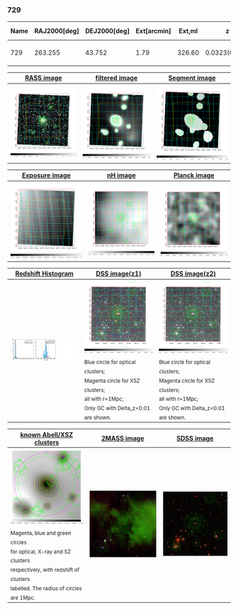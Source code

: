 <div STYLE="page-break-after: always;"></div>

### 729

|Name|RAJ2000[deg]|DEJ2000[deg] |Ext[arcmin]| Ext,ml | z | z_src| C|GC(XSZ,Delta_z<0.01)| GC(OPT,Delta_z<0.01)|GC| R_sig[arcmin] | R500[arcmin] | R500[Mpc]| CRsig[c/s] | CR500[c/s] |L500[1E44 erg/s]|F500[1E-12 erg/s/cm^2]| M500[1E14 Msun]|Tx[keV]|Cnt_sig|Beta|Rc[arcmin]|Comment|Alias|
|---|---|---|---|---|---|------|---|--------|---------|----------|---|---|---|---|---|---|---|---|---|---|---|---|---|---|
|729| 263.255| 43.752| 1.79| 326.60| 0.0323(0.005)| z1, z_xsz| B| MCXC| N| C, MCXC, N, W| 31.119| 19.156| 0.741| 0.788(0.049)| 0.741(0.046)| 0.334(0.015)| 13.873(0.616)| 1.19(0.03)| 2.41(0.03)| 877.3| 0.546(-0.012+0.013)| 1.740(-0.161+0.171)| -| k171|

|[RASS image](../image/729/729_img.pdf)|[filtered image](../image/729/729_fil.pdf)|[Segment image](../image/729/729_seg.pdf)|
|-------------------|--------------------|-------------------|
| <img src="../image/729/729_img.png" width="300">  | <img src="../image/729/729_fil.png" width="300">   | <img src="../image/729/729_seg.png" width="300">  |

|[Exposure image](../image/729/729_mex.pdf)| [nH image](../image/729/729_nh.pdf)| [Planck image](../image/729/729_p.pdf)|
|-------------------|--------------------|-------------------|
|<img src="../image/729/729_mex.png" width="300">   | <img src="../image/729/729_nh.png" width="300">    | <img src="../image/729/729_p.png" width="300"> |

|[Redshift Histogram](../image/729/729_zg.pdf) | [DSS image(z1)](../image/729/729_dss_z1.pdf)      |  [DSS image(z2)](../image/729/729_dss_z2.pdf)    |
|-------------------|--------------------|-------------------|
|<img src="../image/729/729_zg.png" width="300"> |<img src="../image/729/729_dss_z1.png" width="300"> <sub><br>Blue circle for optical clusters; <br>Magenta circle for XSZ clusters; <br>all with r=1Mpc; <br>Only GC with Delta_z<0.01 are shown. </sub>| <img src="../image/729/729_dss_z2.png" width="300"><sub><br>Blue circle for optical clusters; <br>Magenta circle for XSZ clusters; <br>all with r=1Mpc; <br>Only GC with Delta_z<0.01 are shown. </sub> |

|[known Abell/XSZ clusters](../image/729/729_gc.pdf) | [2MASS image](../image/729/729_2mass.pdf)      |[SDSS image](../image/729/729_sdss.pdf)   |
|-------------------|-------------------|-------------------|
|<img src=../image/729/729_gc.png width="300"> <br><sub>Magenta, blue and green circles <br>for optical, X-ray and SZ clusters <br>respectively, with redshift of clusters <br>labelled. The radius of circles <br>are 1Mpc.</sub>|<img src="../image/729/729_2mass.png" width="300">  | <img src="../image/729/729_sdss.png" width="300">  |




